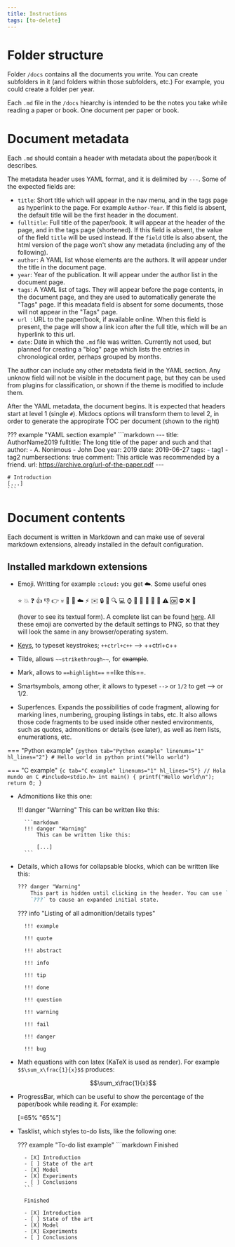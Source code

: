 ```yaml
---
title: Instructions
tags: [to-delete]
---
```


# Folder structure

Folder `/docs` contains all the documents you write. You can create subfolders in it (and folders within those subfolders, etc.) For example, you could create a folder per year.

Each `.md` file in the `/docs` hiearchy is intended to be the notes you take while reading a paper or book. One document per paper or book.

# Document metadata

Each `.md` should contain a header with metadata about the paper/book it describes.
 
The metadata header uses YAML format, and it is delimited by `---`. Some of the expected fields are:

* `title`: Short title which will appear in the nav menu, and in the tags page as hyperlink to the page. For example `Author-Year`. If this field is absent, the default title will be the first header in the document.
* `fulltitle`: Full title of the paper/book. It will appear at the header of the page, and in the tags page (shortened). If this field is absent, the value of the field `title` will be used instead. If the `field` title is also absent, the html version of the page won't show any metadata (including any of the following).
* `author`: A YAML list whose elements are the authors. It will appear under the title in the document page.
* `year`: Year of the publication. It will appear under the author list in the document page.
* `tags`: A YAML list of tags. They will appear before the page contents, in the document page, and they are used to automatically generate the "Tags" page. If this meadata field is absent for some documents, those will not appear in the "Tags" page.
* `url `: URL to the paper/book, if available online. When this field is present, the page will show a link icon after the full title, which will be an hyperlink to this url.
* `date`: Date in which the `.md` file was written. Currently not used, but planned for creating a "blog" page which lists the entries in chronological order, perhaps grouped by months.

The author can include any other metadata field in the YAML section. Any unknow field will not be visible in the document page, but they can be used from plugins for classification, or shown if the theme is modified to include them.

After the YAML metadata, the document begins. It is expected that headers start at level 1 (single `#`). Mkdocs options will transform them to level 2, in order to generate the appropirate TOC per document (shown to the right)

??? example "YAML section example"
    ```markdown
    ---
    title: AuthorName2019
    fulltitle: The long title of the paper and such and that
    author: 
    - A. Nonimous
    - John Doe
    year: 2019
    date: 2019-06-27
    tags:
    - tag1
    - tag2
    numbersections: true
    comment: This article was recommended by a friend.
    url: https://archive.org/url-of-the-paper.pdf
    ---

    # Introduction
    [...]
    ```

# Document contents

Each document is written in Markdown and can make use of several markdown extensions, already installed in the default configuration.

## Installed markdown extensions


* Emoji. Writting for example `:cloud:` you get :cloud:. Some useful ones

     :star: :boom: :question: :+1: :-1: :point_right: :skull: :eyes: :thought_balloon: :cloud: :zap: :envelope: :lock: :key: :mag: :computer: :watch: :file_folder: :pencil: :bookmark: :memo: :book: :warning: :ok: :no_entry: :x: :red_circle:

    (hover to see its textual form). A complete list can be found [here](https://gist.github.com/rxaviers/7360908). All these emoji are converted by the default settings to PNG, so that they will look the same in any browser/operating system.

* [Keys](https://facelessuser.github.io/pymdown-extensions/extensions/keys/), to typeset keystrokes; `++ctrl+c++` --> ++ctrl+c++ 
* Tilde, allows `~~strikethrough~~`, for ~~example~~. 
* Mark, allows to `==highlight==` ==like this==.
* Smartsymbols, among other, it allows to typeset `-->` or `1/2` to get --> or 1/2.
* Superfences. Expands the possibilities of code fragment, allowing for marking lines, numbering, grouping listings in tabs, etc. It also allows those code fragments to be used inside other nested environments, such as quotes, admonitions or details (see later), as well as item lists, enumerations, etc. 

=== "Python example"
    ```{python tab="Python example" linenums="1" hl_lines="2"}
    # Hello world in python
    print("Hello world")
    ```

=== "C example"
    ```{c tab="C example" linenums="1" hl_lines="5"}
    // Hola mundo en C
    #include<stdio.h>
    int main()
    {
        printf("Hello world\n");
        return 0;
    }
    ```

* Admonitions like this one:

    !!! danger "Warning"
        This can be written like this:

        ```markdown
        !!! danger "Warning"
            This can be written like this:
             
            [...]
        ```

* Details, which allows for collapsable blocks, which can be written like this:

    ```markdown
    ??? danger "Warning"
        This part is hidden until clicking in the header. You can use `???+` instead of
        `???` to cause an expanded initial state.
    ```

    ??? info "Listing of all admonition/details types"

        !!! example
            
        !!! quote
            
        !!! abstract
            
        !!! info
            
        !!! tip
            
        !!! done
            
        !!! question
            
        !!! warning
            
        !!! fail
            
        !!! danger
            
        !!! bug
            

* Math equations with con latex (KaTeX is used as render). For example `$$\sum_x\frac{1}{x}$$` produces:

    $$\sum_x\frac{1}{x}$$ 

* ProgressBar, which can be useful to show the percentage of the paper/book while reading it. For example:

    [=65% "65%"]

* Tasklist, which styles to-do lists, like the following one:

    ??? example "To-do list example"
        ```markdown
        Finished

        - [X] Introduction
        - [ ] State of the art
        - [X] Model
        - [X] Experiments
        - [ ] Conclusions
        ```

        Finished

        - [X] Introduction
        - [ ] State of the art
        - [X] Model
        - [X] Experiments
        - [ ] Conclusions
